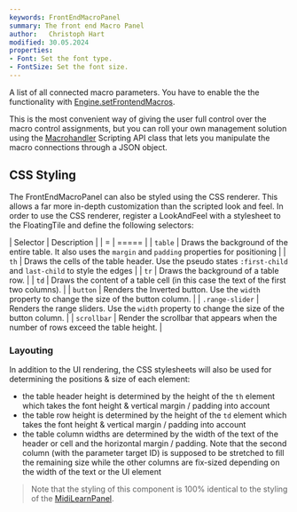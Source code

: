 ```yaml
---
keywords: FrontEndMacroPanel
summary: The front end Macro Panel
author:   Christoph Hart
modified: 30.05.2024
properties:
- Font: Set the font type.
- FontSize: Set the font size. 
---
```

  
A list of all connected macro parameters. You have to enable the the functionality with [Engine.setFrontendMacros](/scripting/scripting-api/engine#setfrontendmacros).

This is the most convenient way of giving the user full control over the macro control assignments, but you can roll your own management solution using the [Macrohandler](/scripting/scripting-api/macrohandler) Scripting API class that lets you manipulate the macro connections through a JSON object.

## CSS Styling

The FrontEndMacroPanel can also be styled using the CSS renderer. This allows a far more in-depth customization than the scripted look and feel. In order to use the CSS renderer, register a LookAndFeel with a stylesheet to the FloatingTile and define the following selectors:

| Selector | Description |
| = | ===== |
| `table` | Draws the background of the entire table. It also uses the `margin` and `padding` properties for positioning |
| `th` | Draws the cells of the table header. Use the pseudo states `:first-child` and `last-child` to style the edges |
| `tr` | Draws the background of a table row. |
| `td` | Draws the content of a table cell (in this case the text of the first two columns). |
| `button` | Renders the Inverted button. Use the `width` property to change the size of the button column. |
| `.range-slider` | Renders the range sliders. Use the `width` property to change the size of the button column. |
| `scrollbar` | Render the scrollbar that appears when the number of rows exceed the table height. |

### Layouting

In addition to the UI rendering, the CSS stylesheets will also be used for determining the positions & size of each element:

- the table header height is determined by the height of the `th` element which takes the font height & vertical margin / padding into account
- the table row height is determined by the height of the `td` element which takes the font height & vertical margin / padding into account
- the table column widths are determined by the width of the text of the header or cell and the horizontal margin / padding. Note that the second column (with the parameter target ID) is supposed to be stretched to fill the remaining size while the other columns are fix-sized depending on the width of the text or the UI element

> Note that the styling of this component is 100% identical to the styling of the [MidiLearnPanel](/ui-components/floating-tiles/plugin/midilearnpanel).